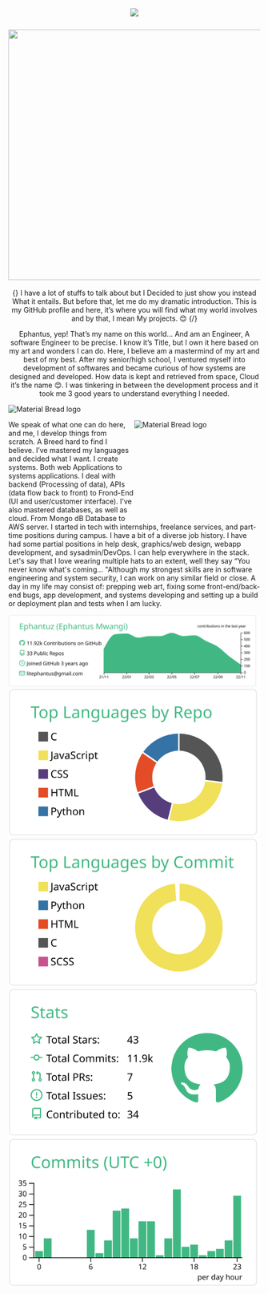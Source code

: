 <h1 align="center">
  <a href="https://git.io/typing-svg">
    <img src="https://readme-typing-svg.herokuapp.com/?lines=Hello+there+buddy!+👋;I+Am+Ephantus+Mwangi...;And+Am+a+Software+Engineer;Welcome+to+my+hubspace!;&center=true&size=20">
  </a>
</h1>

<img src="https://github.com/devephy/devephy/blob/main/Developer.gif" width="850" height="500" />

<p align="center">
{} 
  I have a lot of stuffs to talk about but I Decided to just show you instead What it entails. But before that, let me do my dramatic introduction. This is my GitHub profile and here, it’s where you will find what my world involves and by that, I mean My projects. 😊
{/}
</p>
<p align="center">
 Ephantus, yep! That’s my name on this world… And am an Engineer, A software Engineer to be precise. I know it’s Title, but I own it here based on my art and wonders I can do. Here, I believe am a mastermind of my art and best of my best.  After my senior/high school, I ventured myself into development of softwares and became curious of how systems are designed and developed. How data is kept and retrieved from space, Cloud it’s the name 😊.  I was tinkering in between the development process and it took me 3 good years to understand everything I needed.
</p>

 
  <img width="100%" height="300px" src="https://github.com/Ephantuz/profiletwo/blob/main/undraw_programming_re_kg9v.svg" alt="Material Bread logo">
 
<!-- ![Software Developer | Full Stack Engineer | Web Developer](https://github.com/Ephantuz/profiletwo/blob/main/github-image.jpg) -->

<div>
   <img align="right" width="50%" height="200px" src="https://github.com/Ephantuz/profiletwo/blob/main/undraw_mobile_development_re_wwsn.svg" alt="Material Bread logo">
 <p align="left">
We speak of what one can do here, and me, I develop things from scratch. A Breed hard to find I believe. I’ve mastered my languages and decided what I want. I create systems. Both web Applications to systems applications. I deal with backend (Processing of data), APIs (data flow back to front) to Frond-End (UI and user/customer interface).
 I’ve also mastered databases, as well as cloud. From Mongo dB Database to AWS server. I started in tech with internships, freelance services, and part-time positions during campus. I have a bit of a diverse job history. I have had some partial positions in help desk, graphics/web design, webapp development, and sysadmin/DevOps. I can help everywhere in the stack. Let's say that I love wearing multiple hats to an extent, well they say “You never know what's coming... "Although my strongest skills are in software engineering and system security, I can work on any similar field or close. A day in my life may consist of: prepping web art, fixing some front-end/back-end bugs, app development, and systems developing and setting up a build or deployment plan and tests when I am lucky.
 </p>
</div>


<div align="center">

</div>

[![](https://raw.githubusercontent.com/Ephantuz/Ephantuz/master/profile-summary-card-output/vue/0-profile-details.svg)](https://github.com/vn7n24fzkq/github-profile-summary-cards)
[![](https://raw.githubusercontent.com/Ephantuz/Ephantuz/master/profile-summary-card-output/vue/1-repos-per-language.svg)](https://github.com/vn7n24fzkq/github-profile-summary-cards) [![](https://raw.githubusercontent.com/Ephantuz/Ephantuz/master/profile-summary-card-output/vue/2-most-commit-language.svg)](https://github.com/vn7n24fzkq/github-profile-summary-cards)
[![](https://raw.githubusercontent.com/Ephantuz/Ephantuz/master/profile-summary-card-output/vue/3-stats.svg)](https://github.com/vn7n24fzkq/github-profile-summary-cards) [![](https://raw.githubusercontent.com/Ephantuz/Ephantuz/master/profile-summary-card-output/vue/4-productive-time.svg)](https://github.com/vn7n24fzkq/github-profile-summary-cards)
